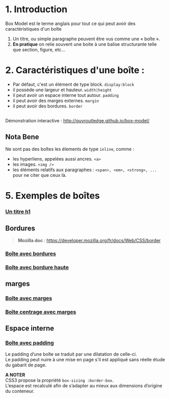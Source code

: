 # 1. Introduction
Box Model est le terme anglais pour tout ce qui peut avoir des caractéristiques d'un boîte 
1. Un titre, ou simple paragraphe peuvent être vus comme une « boîte ». 
2. __En pratique__ on relie souvent une boite à une balise structurante telle que section, figure, etc...  


# 2. Caractéristiques d'une boîte  :
* Par défaut, c'est un élément de type block.   `display:block`
* il possède une largeur et hauteur.   `width|height`
* il peut avoir un espace interne tout autour.   `padding`
* il peut avoir des marges externes.   `margin`
* il peut avoir des bordures.   `border`
## 
Démonstration interactive :  http://guyroutledge.github.io/box-model/ 
##

## Nota Bene 
Ne sont pas des boîtes les élements de type `inline`, comme :
* les hyperliens, appelées aussi ancres. `<a>` 
* les images. `<img />`
* les éléments relatifs aux paragraphes : `<span>, <em>, <strong>, ...` pour ne citer que ceux là. 


# 5. Exemples de boîtes
### [Un titre h1](https://codepen.io/seasgit/pen/jOxVpYo)
## Bordures
> __Mozilla doc__ : https://developer.mozilla.org/fr/docs/Web/CSS/border
### [Boîte avec bordures](https://codepen.io/seasgit/pen/xxjdjKw)
### [Boîte avec bordure haute](https://codepen.io/seasgit/pen/WNJjJba)
## marges
### [Boîte avec marges](https://codepen.io/seasgit/pen/bGMWMVj)
### [Boîte centrage avec marges](https://codepen.io/seasgit/pen/MWGmGyM)
## Espace interne
### [Boîte avec padding](https://codepen.io/seasgit/pen/ExLmLWK)
Le padding d’une boîte se traduit par une dilatation de celle-ci.  
Le padding peut nuire à une mise en page s'il est appliqué sans réelle 
étude du gabarit de page.  

__A NOTER__   
CSS3 propose la propriété `box-sizing :border-box`.  
L’espace est recalculé afin de s’adapter au mieux aux dimensions d’origine du conteneur.


